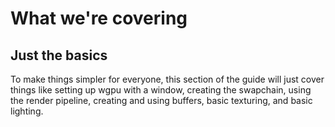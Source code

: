 # What we're covering

## Just the basics
To make things simpler for everyone, this section of the guide will just cover things like setting up wgpu with a window, creating the swapchain, using the render pipeline, creating and using buffers, basic texturing, and basic lighting.